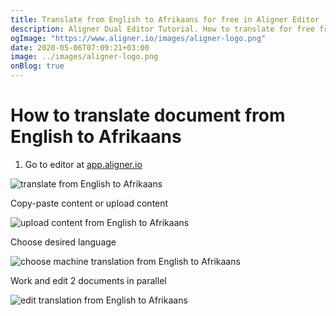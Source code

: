 ```yaml
---
title: Translate from English to Afrikaans for free in Aligner Editor
description: Aligner Dual Editor Tutorial. How to translate for free from English to Afrikaans. Aligner is multilingual document management platform. 
ogImage: "https://www.aligner.io/images/aligner-logo.png"
date: 2020-05-06T07:09:21+03:00
image: ../images/aligner-logo.png
onBlog: true
---
```


# How to translate document from English to Afrikaans

1. Go to editor at [app.aligner.io](https://app.aligner.io "Aligner App web page")

![translate from English to Afrikaans](../aligner-blank-editor.png "translate from English to Afrikaans")

Copy-paste content or upload content

![upload content from English to Afrikaans](../aligner-uploaded-document.png "upload content from English to Afrikaans")

Choose desired language

![choose machine translation from English to Afrikaans](../aligner-language-dropdown.png "choose machine translation from English to Afrikaans")

Work and edit 2 documents in parallel

![edit translation from English to Afrikaans](../aligner-double-sitded-editor.png "edit translation from English to Afrikaans")

